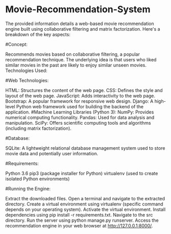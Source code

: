 # Movie-Recommendation-System
The provided information details a web-based movie recommendation engine built using collaborative filtering and matrix factorization. Here's a breakdown of the key aspects:

#Concept:

Recommends movies based on collaborative filtering, a popular recommendation technique.
The underlying idea is that users who liked similar movies in the past are likely to enjoy similar unseen movies.
Technologies Used:

#Web Technologies:

HTML: Structures the content of the web page.
CSS: Defines the style and layout of the web page.
JavaScript: Adds interactivity to the web page.
Bootstrap: A popular framework for responsive web design.
Django: A high-level Python web framework used for building the backend of the application.
#Machine Learning Libraries (Python 3):
NumPy: Provides numerical computing functionality.
Pandas: Used for data analysis and manipulation.
SciPy: Offers scientific computing tools and algorithms (including matrix factorization).

#Database:

SQLite: A lightweight relational database management system used to store movie data and potentially user information.

#Requirements:

Python 3.6
pip3 (package installer for Python)
virtualenv (used to create isolated Python environments)

#Running the Engine:

Extract the downloaded files.
Open a terminal and navigate to the extracted directory.
Create a virtual environment using virtualenv (specific command depends on your operating system).
Activate the virtual environment.
Install dependencies using pip install -r requirements.txt.
Navigate to the src directory.
Run the server using python manage.py runserver.
Access the recommendation engine in your web browser at http://127.0.0.1:8000/.
